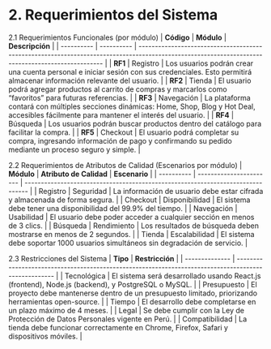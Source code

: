 # 2. Requerimientos del Sistema



 2.1 Requerimientos Funcionales (por módulo)
| **Código** | **Módulo** | **Descripción**                                                                                                                                   |
| ---------- | ---------- | ------------------------------------------------------------------------------------------------------------------------------------------------- |
| **RF1**    | Registro   | Los usuarios podrán crear una cuenta personal e iniciar sesión con sus credenciales. Esto permitirá almacenar información relevante del usuario.  |
| **RF2**    | Tienda     | El usuario podrá agregar productos al carrito de compras y marcarlos como “favoritos” para futuras referencias.                                   |
| **RF3**    | Navegación | La plataforma contará con múltiples secciones dinámicas: Home, Shop, Blog y Hot Deal, accesibles fácilmente para mantener el interés del usuario. |
| **RF4**    | Búsqueda   | Los usuarios podrán buscar productos dentro del catálogo para facilitar la compra.                                                                |
| **RF5**    | Checkout   | El usuario podrá completar su compra, ingresando información de pago y confirmando su pedido mediante un proceso seguro y simple.                 |


 2.2 Requerimientos de Atributos de Calidad (Escenarios por módulo)
| **Módulo** | **Atributo de Calidad** | **Escenario**                                                                   |
| ---------- | ----------------------- | ------------------------------------------------------------------------------- |
| Registro   | Seguridad               | La información de usuario debe estar cifrada y almacenada de forma segura.      |
| Checkout   | Disponibilidad          | El sistema debe tener una disponibilidad del 99.9% del tiempo.                  |
| Navegación | Usabilidad              | El usuario debe poder acceder a cualquier sección en menos de 3 clics.          |
| Búsqueda   | Rendimiento             | Los resultados de búsqueda deben mostrarse en menos de 2 segundos.              |
| Tienda     | Escalabilidad           | El sistema debe soportar 1000 usuarios simultáneos sin degradación de servicio. |


2.3 Restricciones del Sistema
| **Tipo**       | **Restricción**                                                                                      |
| -------------- | ---------------------------------------------------------------------------------------------------- |
| Tecnológica    | El sistema será desarrollado usando React.js (frontend), Node.js (backend), y PostgreSQL o MySQL.    |
| Presupuesto    | El proyecto debe mantenerse dentro de un presupuesto limitado, priorizando herramientas open-source. |
| Tiempo         | El desarrollo debe completarse en un plazo máximo de 4 meses.                                        |
| Legal          | Se debe cumplir con la Ley de Protección de Datos Personales vigente en Perú.                        |
| Compatibilidad | La tienda debe funcionar correctamente en Chrome, Firefox, Safari y dispositivos móviles.            |
